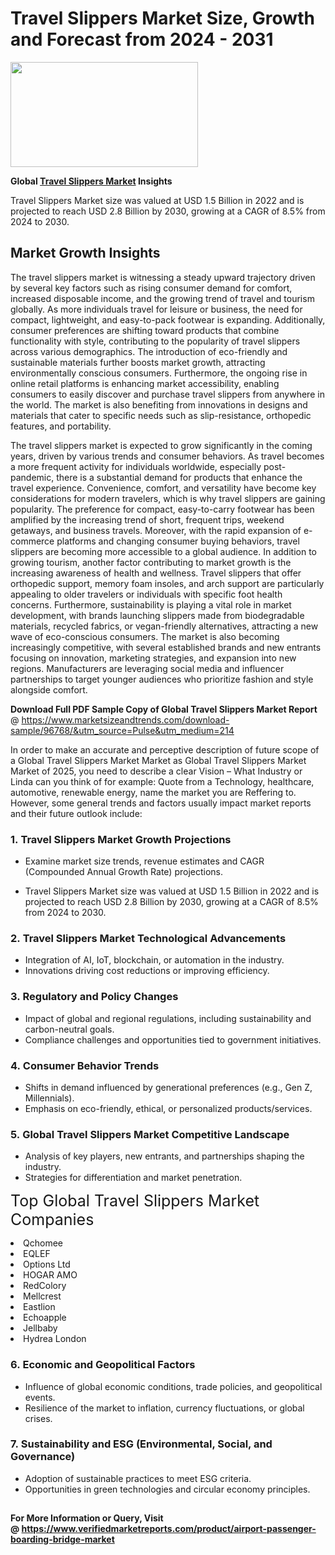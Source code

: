 <H1>Travel Slippers Market Size, Growth and Forecast from 2024 - 2031</H1><img class="aligncenter size-medium wp-image-584254" src="https://thirdeyenews.in/wp-content/uploads/2024/09/Global-Market-Research-300x168.jpeg" alt="" width="300" height="168" /><p><strong>Global&nbsp;<a href="https://www.marketsizeandtrends.com/download-sample/96768/&amp;utm_source=Pulse&amp;utm_medium=214">Travel Slippers Market</a> Insights</strong></p><p>Travel Slippers Market size was valued at USD 1.5 Billion in 2022 and is projected to reach USD 2.8 Billion by 2030, growing at a CAGR of 8.5% from 2024 to 2030.</p><p><h2>Market Growth Insights</h2> <p>The travel slippers market is witnessing a steady upward trajectory driven by several key factors such as rising consumer demand for comfort, increased disposable income, and the growing trend of travel and tourism globally. As more individuals travel for leisure or business, the need for compact, lightweight, and easy-to-pack footwear is expanding. Additionally, consumer preferences are shifting toward products that combine functionality with style, contributing to the popularity of travel slippers across various demographics. The introduction of eco-friendly and sustainable materials further boosts market growth, attracting environmentally conscious consumers. Furthermore, the ongoing rise in online retail platforms is enhancing market accessibility, enabling consumers to easily discover and purchase travel slippers from anywhere in the world. The market is also benefiting from innovations in designs and materials that cater to specific needs such as slip-resistance, orthopedic features, and portability. </p> <p>The travel slippers market is expected to grow significantly in the coming years, driven by various trends and consumer behaviors. As travel becomes a more frequent activity for individuals worldwide, especially post-pandemic, there is a substantial demand for products that enhance the travel experience. Convenience, comfort, and versatility have become key considerations for modern travelers, which is why travel slippers are gaining popularity. The preference for compact, easy-to-carry footwear has been amplified by the increasing trend of short, frequent trips, weekend getaways, and business travels. Moreover, with the rapid expansion of e-commerce platforms and changing consumer buying behaviors, travel slippers are becoming more accessible to a global audience. In addition to growing tourism, another factor contributing to market growth is the increasing awareness of health and wellness. Travel slippers that offer orthopedic support, memory foam insoles, and arch support are particularly appealing to older travelers or individuals with specific foot health concerns. Furthermore, sustainability is playing a vital role in market development, with brands launching slippers made from biodegradable materials, recycled fabrics, or vegan-friendly alternatives, attracting a new wave of eco-conscious consumers. The market is also becoming increasingly competitive, with several established brands and new entrants focusing on innovation, marketing strategies, and expansion into new regions. Manufacturers are leveraging social media and influencer partnerships to target younger audiences who prioritize fashion and style alongside comfort. </p><p><span class=""><strong>Download Full PDF Sample Copy of Global Travel Slippers Market Report</strong> @ <a href="https://www.marketsizeandtrends.com/download-sample/96768/&amp;utm_source=Pulse&amp;utm_medium=214" target="_blank">https://www.marketsizeandtrends.com/download-sample/96768/&amp;utm_source=Pulse&amp;utm_medium=214</a></span></p><p>In order to make an accurate and perceptive description of future scope of a Global&nbsp;Travel Slippers Market Market as Global&nbsp;Travel Slippers Market Market of 2025, you need to describe a clear Vision &ndash; What Industry or Linda can you think of for example: Quote from a Technology, healthcare, automotive, renewable energy, name the market you are Reffering to. However, some general trends and factors usually impact market reports and their future outlook include:</p><h3>1.&nbsp;<strong>Travel Slippers Market Growth Projections</strong></h3><ul><li>Examine market size trends, revenue estimates and CAGR (Compounded Annual Growth Rate) projections.</li><li><p>Travel Slippers Market size was valued at USD 1.5 Billion in 2022 and is projected to reach USD 2.8 Billion by 2030, growing at a CAGR of 8.5% from 2024 to 2030.</p></li></ul><h3>2.&nbsp;<strong>Travel Slippers Market Technological Advancements</strong></h3><ul><li>Integration of AI, IoT, blockchain, or automation in the industry.</li><li>Innovations driving cost reductions or improving efficiency.</li></ul><h3>3.&nbsp;<strong>Regulatory and Policy Changes</strong></h3><ul><li>Impact of global and regional regulations, including sustainability and carbon-neutral goals.</li><li>Compliance challenges and opportunities tied to government initiatives.</li></ul><h3>4.&nbsp;<strong>Consumer Behavior Trends</strong></h3><ul><li>Shifts in demand influenced by generational preferences (e.g., Gen Z, Millennials).</li><li>Emphasis on eco-friendly, ethical, or personalized products/services.</li></ul><h3>5.&nbsp;<strong>Global Travel Slippers Market Competitive Landscape</strong></h3><ul><li>Analysis of key players, new entrants, and partnerships shaping the industry.</li><li>Strategies for differentiation and market penetration.</li></ul><p data-pm-slice="1 1 []"><span style="color: inherit; font-family: inherit; font-size: 25px;">Top Global Travel Slippers Market Companies</span></p><div class="" data-test-id=""><p><li>Qchomee</li><li> EQLEF</li><li> Options Ltd</li><li> HOGAR AMO</li><li> RedColory</li><li> Mellcrest</li><li> Eastlion</li><li> Echoapple</li><li> Jellbaby</li><li> Hydrea London</li></p></div><h3>6.&nbsp;<strong>Economic and Geopolitical Factors</strong></h3><ul><li>Influence of global economic conditions, trade policies, and geopolitical events.</li><li>Resilience of the market to inflation, currency fluctuations, or global crises.</li></ul><h3>7.&nbsp;<strong>Sustainability and ESG (Environmental, Social, and Governance)</strong></h3><ul><li>Adoption of sustainable practices to meet ESG criteria.</li><li>Opportunities in green technologies and circular economy principles.</li></ul><h2><strong style="font-size: 14px;">For More Information or Query, Visit @&nbsp;</strong><a style="background-color: #ffffff; font-size: 14px;" href="https://www.marketsizeandtrends.com/report/travel-slippers-market/" target="_blank">https://www.verifiedmarketreports.com/product/airport-passenger-boarding-bridge-market</a></h2>
